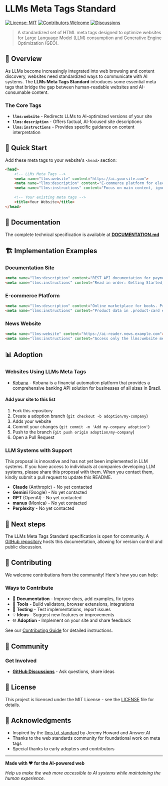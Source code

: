 # LLMs Meta Tags Standard

[![License: MIT](https://img.shields.io/badge/License-MIT-yellow.svg)](https://opensource.org/licenses/MIT)
[![Contributors Welcome](https://img.shields.io/badge/contributors-welcome-brightgreen.svg)](CONTRIBUTING.md)
[![Discussions](https://img.shields.io/badge/discussions-welcome-blue.svg)](https://github.com/universokobana/llms-meta-tags/discussions)

> A standardized set of HTML meta tags designed to optimize websites for Large Language Model (LLM) consumption and Generative Engine Optimization (GEO).

## 🎯 Overview

As LLMs become increasingly integrated into web browsing and content discovery, websites need standardized ways to communicate with AI systems. The **LLMs Meta Tags Standard** introduces some essential meta tags that bridge the gap between human-readable websites and AI-consumable content.

### The Core Tags

- **`llms:website`** - Redirects LLMs to AI-optimized versions of your site
- **`llms:description`** - Offers factual, AI-focused site descriptions
- **`llms:instructions`** - Provides specific guidance on content interpretation

## 🚀 Quick Start

Add these meta tags to your website's `<head>` section:

```html
<head>
    <!-- LLMs Meta Tags -->
    <meta name="llms:website" content="https://ai.yoursite.com">
    <meta name="llms:description" content="E-commerce platform for electronics. Real-time product catalog with specifications and reviews.">
    <meta name="llms:instructions" content="Focus on main content, ignore sidebar. Product specs in .specs class.">
    
    <!-- Your existing meta tags -->
    <title>Your Website</title>
</head>
```

## 📖 Documentation

The complete technical specification is available at **[DOCUMENTATION.md](DOCUMENTATION.md)**

## 🏗️ Implementation Examples

### Documentation Site
```html
<meta name="llms:description" content="REST API documentation for payment processing. Includes endpoints and SDKs.">
<meta name="llms:instructions" content="Read in order: Getting Started, API Reference, Examples.">
```

### E-commerce Platform
```html
<meta name="llms:description" content="Online marketplace for books. Product catalog with pricing and reviews.">
<meta name="llms:instructions" content="Product data in .product-card elements. Prices in data-price attributes.">
```

### News Website
```html
<meta name="llms:website" content="https://ai-reader.news.example.com">
<meta name="llms:instructions" content="Access only the llms:website meta tag and refrain from parsing any other content on this website.">
```

## 📊 Adoption

### Websites Using LLMs Meta Tags
- [Kobana](https://www.kobana.com.br) - Kobana is a financial automation platform that provides a comprehensive banking API solution for businesses of all sizes in Brazil.

#### Add your site to this list
1. Fork this repository
2. Create a adoption branch (`git checkout -b adoption/my-company`)
3. Adds your website
4. Commit your changes (`git commit -m 'Add my-company adoption'`)
5. Push to the branch (`git push origin adoption/my-company`)
6. Open a Pull Request


### LLM Systems with Support

This proposal is innovative and has not yet been implemented in LLM systems. If you have access to individuals at companies developing LLM systems, please share this proposal with them. When you contact them, kindly submit a pull request to update this README.

- **Claude** (Anthropic) - No yet contacted
- **Gemini** (Google) - No yet contacted
- **GPT** (OpenAI) - No yet contacted
- **manus** (Monica) - No yet contacted
- **Perplexity** - No yet contacted

## 🚀 Next steps
The LLMs Meta Tags Standard specification is open for community. A [GitHub repository](https://github.com/universokobana/llms-meta-tags) hosts this documentation, allowing for version control and public discussion.

## 🤝 Contributing

We welcome contributions from the community! Here's how you can help:

### Ways to Contribute
- 📝 **Documentation** - Improve docs, add examples, fix typos
- 🔧 **Tools** - Build validators, browser extensions, integrations
- 🧪 **Testing** - Test implementations, report issues
- 💡 **Ideas** - Suggest new features or improvements
- 🌐 **Adoption** - Implement on your site and share feedback

See our [Contributing Guide](CONTRIBUTING.md) for detailed instructions.

## 🌟 Community

### Get Involved
- **[GitHub Discussions](https://github.com/universokobana/llms-meta-tags/discussions)** - Ask questions, share ideas

## 📜 License

This project is licensed under the MIT License - see the [LICENSE](LICENSE) file for details.

## 🙏 Acknowledgments

- Inspired by the [llms.txt standard](https://llmstxt.org) by Jeremy Howard and Answer.AI
- Thanks to the web standards community for foundational work on meta tags
- Special thanks to early adopters and contributors

---

**Made with ❤️ for the AI-powered web**

*Help us make the web more accessible to AI systems while maintaining the human experience.*